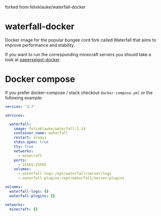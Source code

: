 forked from felixklauke/waterfall-docker

# waterfall-docker
Docker image for the popular bungee cord fork called Waterfall that aims to improve performance and stability.

If you want to run the corresponding minecraft servers you should take a look at [paperspigot-docker](https://github.com/FelixKlauke/paperspigot-docker).

# Docker compose
If you prefer docker-compose / stack checkout `docker-compose.yml` or the following example:
```yaml
version: '3.7'

services:

  waterfall:
    image: felixklauke/waterfall:1.14
    container_name: waterfall
    restart: always
    stdin_open: true
    tty: true
    networks:
      - minecraft
    ports:
      - 25565:25565
    volumes:
      - waterfall-logs:/opt/waterfall/server/logs
      - waterfall-plugins:/opt/waterfall/server/plugins

volumes:
  waterfall-logs: {}
  waterfall-plugins: {}

networks:
  minecraft: {}

```
